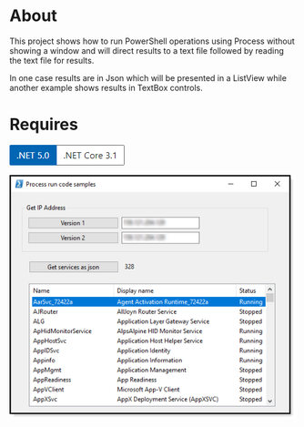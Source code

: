 ﻿# About

This project shows how to run PowerShell operations using Process without showing a window and will direct results to a text file followed by reading the text file for results.

In one case results are in Json which will be presented in a ListView while another example shows results in TextBox controls.

# Requires

![.NET 5 or .NET Core](assets/Versions.png)


![screen](assets/Process1.png)